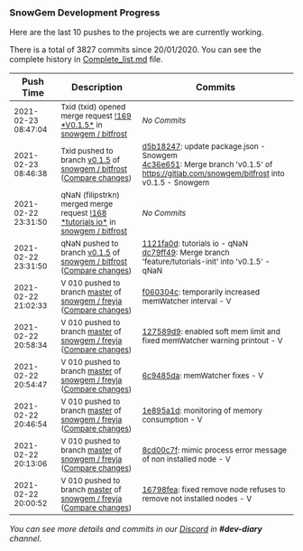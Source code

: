 
### SnowGem Development Progress

Here are the last 10 pushes to the projects we are currently working.

There is a total of 3827 commits since 20/01/2020. You can see the complete history in
 [Complete_list.md](Complete_list.md) file.

| Push Time | Description | Commits |
| --- | --- | --- |
| <sub>2021-02-23 08:47:04</sub> | <sub>Txid (txid) opened merge request [\!169 \*V0\.1\.5\*](https://gitlab.com/snowgem/bitfrost/-/merge_requests/169) in [snowgem / bitfrost](https://gitlab.com/snowgem/bitfrost)</sub> | <sub>_No Commits_</sub> |
| <sub>2021-02-23 08:46:38</sub> | <sub>Txid pushed to branch [v0\.1\.5](https://gitlab.com/snowgem/bitfrost/commits/v0.1.5) of [snowgem / bitfrost](https://gitlab.com/snowgem/bitfrost) ([Compare changes](https://gitlab.com/snowgem/bitfrost/compare/dc79ff499a164d1ad40324ab7e055ff25ba4df04...4c36e65162b21c4e0042591fb170fe05469ca98b))</sub> | <sub>[d5b18247](https://gitlab.com/snowgem/bitfrost/-/commit/d5b182472e21caf1fbfafe90eb4985a1fbec64c8): update package.json - Snowgem<br>[4c36e651](https://gitlab.com/snowgem/bitfrost/-/commit/4c36e65162b21c4e0042591fb170fe05469ca98b): Merge branch 'v0.1.5' of https://gitlab.com/snowgem/bitfrost into v0.1.5 - Snowgem</sub> |
| <sub>2021-02-22 23:31:50</sub> | <sub>qNaN (filipstrkn) merged merge request [\!168 \*tutorials io\*](https://gitlab.com/snowgem/bitfrost/-/merge_requests/168) in [snowgem / bitfrost](https://gitlab.com/snowgem/bitfrost)</sub> | <sub>_No Commits_</sub> |
| <sub>2021-02-22 23:31:50</sub> | <sub>qNaN pushed to branch [v0\.1\.5](https://gitlab.com/snowgem/bitfrost/commits/v0.1.5) of [snowgem / bitfrost](https://gitlab.com/snowgem/bitfrost) ([Compare changes](https://gitlab.com/snowgem/bitfrost/compare/383473bff3eac87e3b4200b2c43dbddca0d32b7d...dc79ff499a164d1ad40324ab7e055ff25ba4df04))</sub> | <sub>[1121fa0d](https://gitlab.com/snowgem/bitfrost/-/commit/1121fa0dd509f4cc164a29fb356d41e7c36ffc27): tutorials io - qNaN<br>[dc79ff49](https://gitlab.com/snowgem/bitfrost/-/commit/dc79ff499a164d1ad40324ab7e055ff25ba4df04): Merge branch 'feature/tutorials-init' into 'v0.1.5' - qNaN</sub> |
| <sub>2021-02-22 21:02:33</sub> | <sub>V 010 pushed to branch [master](https://gitlab.com/snowgem/freyja/commits/master) of [snowgem / freyja](https://gitlab.com/snowgem/freyja) ([Compare changes](https://gitlab.com/snowgem/freyja/compare/127589d97e985d9b669b4888097bd0f4c725a406...f060304c8a519b0c5edd1098d70a959b098ebbf3))</sub> | <sub>[f060304c](https://gitlab.com/snowgem/freyja/-/commit/f060304c8a519b0c5edd1098d70a959b098ebbf3): temporarily increased memWatcher interval - V</sub> |
| <sub>2021-02-22 20:58:34</sub> | <sub>V 010 pushed to branch [master](https://gitlab.com/snowgem/freyja/commits/master) of [snowgem / freyja](https://gitlab.com/snowgem/freyja) ([Compare changes](https://gitlab.com/snowgem/freyja/compare/6c9485da0c669a674d28a4458c7b37f35e47006a...127589d97e985d9b669b4888097bd0f4c725a406))</sub> | <sub>[127589d9](https://gitlab.com/snowgem/freyja/-/commit/127589d97e985d9b669b4888097bd0f4c725a406): enabled soft mem limit and fixed memWatcher warning printout - V</sub> |
| <sub>2021-02-22 20:54:47</sub> | <sub>V 010 pushed to branch [master](https://gitlab.com/snowgem/freyja/commits/master) of [snowgem / freyja](https://gitlab.com/snowgem/freyja) ([Compare changes](https://gitlab.com/snowgem/freyja/compare/1e895a1de9333e93ce3c07f4b8d57b89cd9b4746...6c9485da0c669a674d28a4458c7b37f35e47006a))</sub> | <sub>[6c9485da](https://gitlab.com/snowgem/freyja/-/commit/6c9485da0c669a674d28a4458c7b37f35e47006a): memWatcher fixes - V</sub> |
| <sub>2021-02-22 20:46:54</sub> | <sub>V 010 pushed to branch [master](https://gitlab.com/snowgem/freyja/commits/master) of [snowgem / freyja](https://gitlab.com/snowgem/freyja) ([Compare changes](https://gitlab.com/snowgem/freyja/compare/8cd00c7fcb641a3c9e6ddb6ecd47018106d1b127...1e895a1de9333e93ce3c07f4b8d57b89cd9b4746))</sub> | <sub>[1e895a1d](https://gitlab.com/snowgem/freyja/-/commit/1e895a1de9333e93ce3c07f4b8d57b89cd9b4746): monitoring of memory consumption - V</sub> |
| <sub>2021-02-22 20:13:06</sub> | <sub>V 010 pushed to branch [master](https://gitlab.com/snowgem/freyja/commits/master) of [snowgem / freyja](https://gitlab.com/snowgem/freyja) ([Compare changes](https://gitlab.com/snowgem/freyja/compare/16798fea54480bbb69cd9714112c392790475781...8cd00c7fcb641a3c9e6ddb6ecd47018106d1b127))</sub> | <sub>[8cd00c7f](https://gitlab.com/snowgem/freyja/-/commit/8cd00c7fcb641a3c9e6ddb6ecd47018106d1b127): mimic process error message of non installed node - V</sub> |
| <sub>2021-02-22 20:00:52</sub> | <sub>V 010 pushed to branch [master](https://gitlab.com/snowgem/freyja/commits/master) of [snowgem / freyja](https://gitlab.com/snowgem/freyja) ([Compare changes](https://gitlab.com/snowgem/freyja/compare/6d476f7731145c1fd975008a3285207d126d8a94...16798fea54480bbb69cd9714112c392790475781))</sub> | <sub>[16798fea](https://gitlab.com/snowgem/freyja/-/commit/16798fea54480bbb69cd9714112c392790475781): fixed remove node refuses to remove not installed nodes - V</sub> |

_You can see more details and commits in our [Discord](https://discord.gg/zumGnbg) in **#dev-diary** channel._
